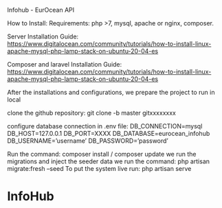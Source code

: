 Infohub - EurOcean API

How to Install:
Requirements: php >7, mysql, apache or nginx, composer.

Server Installation Guide:
https://www.digitalocean.com/community/tutorials/how-to-install-linux-apache-mysql-php-lamp-stack-on-ubuntu-20-04-es

Composer and laravel Installation Guide:
https://www.digitalocean.com/community/tutorials/how-to-install-linux-apache-mysql-php-lamp-stack-on-ubuntu-20-04-es


After the installations and configurations, we prepare the project to run in local

clone the github repository:
git clone -b master gitxxxxxxxx

configure database connection in .env file:
DB_CONNECTION=mysql
DB_HOST=127.0.0.1
DB_PORT=XXXX
DB_DATABASE=eurocean_infohub
DB_USERNAME=’username’
DB_PASSWORD=’password’

Run the command: composer install / composer update
we run the migrations and inject the seeder data we run the command: php artisan migrate:fresh –seed
To put the system live run: php artisan serve
# InfoHub

